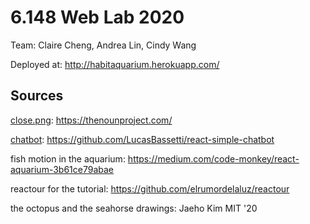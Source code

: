 # 6.148 Web Lab 2020
Team: Claire Cheng, Andrea Lin, Cindy Wang

Deployed at: http://habitaquarium.herokuapp.com/

## Sources

[close.png](client/src/components/data/close.png): https://thenounproject.com/

[chatbot](client/src/third_party/chatbot): https://github.com/LucasBassetti/react-simple-chatbot

fish motion in the aquarium: https://medium.com/code-monkey/react-aquarium-3b61ce79abae

reactour for the tutorial: https://github.com/elrumordelaluz/reactour

the octopus and the seahorse drawings: Jaeho Kim MIT '20
